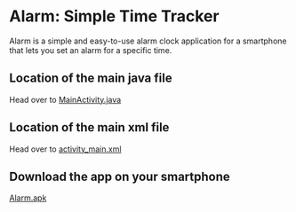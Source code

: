 # Alarm: Simple Time Tracker
Alarm is a simple and easy-to-use alarm clock application for a smartphone that lets you set an alarm for a specific time. 

## Location of the main java file
Head over to [MainActivity.java](app/src/main/java/com/gamingz/simplealarm/MainActivity.java)

## Location of the main xml file
Head over to [activity_main.xml](app/src/main/res/layout/activity_main.xml)

## Download the app on your smartphone
[Alarm.apk](https://github.com/harshrox/Alarm/raw/master/Alarm.apk)
